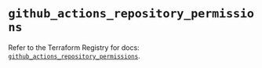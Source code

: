 # `github_actions_repository_permissions`

Refer to the Terraform Registry for docs: [`github_actions_repository_permissions`](https://registry.terraform.io/providers/integrations/github/6.7.5/docs/resources/actions_repository_permissions).

